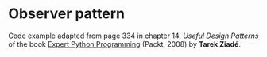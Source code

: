# Observer pattern

Code example adapted from page 334 in chapter 14, *Useful Design Patterns* of the book [Expert Python Programming](https://www.packtpub.com/application-development/expert-python-programming) (Packt, 2008) by **Tarek Ziadé**.

